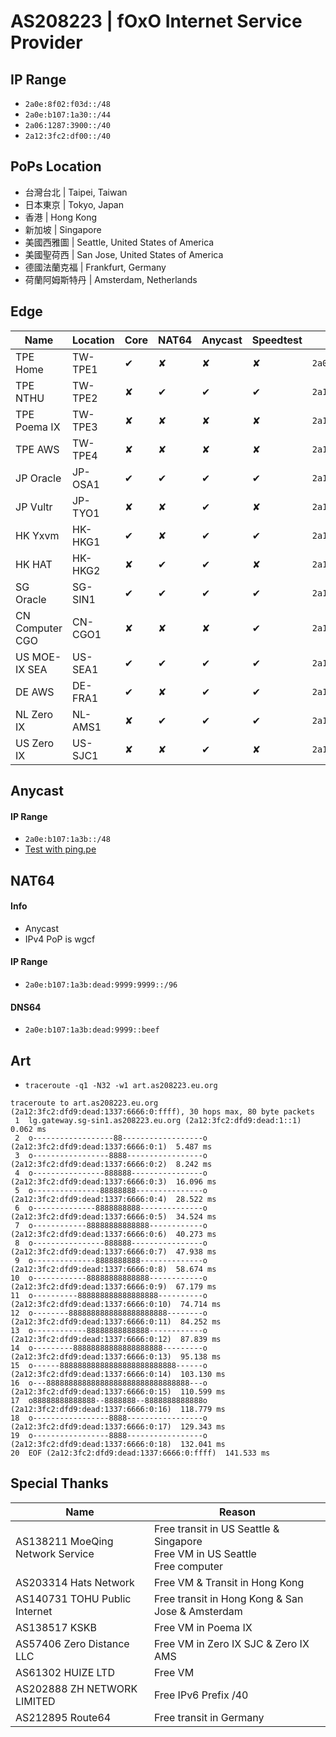 # **AS208223 | fOxO Internet Service Provider**
## IP Range
- `2a0e:8f02:f03d::/48`
- `2a0e:b107:1a30::/44`
- `2a06:1287:3900::/40`
- `2a12:3fc2:df00::/40`

## PoPs Location
 - 台灣台北 | Taipei, Taiwan
 - 日本東京 | Tokyo, Japan
 - 香港 | Hong Kong
 - 新加坡 | Singapore
 - 美國西雅圖 | Seattle, United States of America
 - 美國聖荷西 | San Jose, United States of America
 - 德國法蘭克福 | Frankfurt, Germany
 - 荷蘭阿姆斯特丹 | Amsterdam, Netherlands

## Edge
| Name | Location | Core | NAT64 | Anycast | Speedtest | Prefix | 
| --- | --- | --- | --- | --- | --- | --- |
| TPE Home | TW-TPE1 | ✔ | ✘ | ✘ | ✘ | `2a0e:8f02:f03d::/48`
| TPE NTHU | TW-TPE2 | ✘ | ✔ | ✔ | ✔ | `2a12:3fc2:dfaa::/48`  
| TPE Poema IX | TW-TPE3 | ✘ | ✘ | ✘ | ✘ | `2a12:3fc2:dfdb::/48`  
| TPE AWS | TW-TPE4 | ✘ | ✘ | ✘ | ✘ | `2a12:3fc2:dfd5::/48`  
| JP Oracle | JP-OSA1  | ✔ | ✔ | ✔ | ✔ | `2a12:3fc2:dfdf::/48` 
| JP Vultr | JP-TYO1  | ✘ | ✘ | ✔ | ✘ |  `2a12:3fc2:dfdc::/48`
| HK Yxvm | HK-HKG1  | ✔ | ✘ | ✔ | ✔ |  `2a12:3fc2:dfde::/48`
| HK HAT | HK-HKG2 | ✘ | ✔ | ✔ | ✘ |  `2a12:3fc2:dfdd::/48`
| SG Oracle | SG-SIN1 | ✔ | ✔ | ✔ | ✔ | `2a12:3fc2:dfd9::/48` 
| CN Computer CGO | CN-CGO1 | ✘ | ✘ | ✘ | ✔ |  `2a12:3fc2:dfd7::/48`
| US MOE-IX SEA | US-SEA1  | ✔ | ✔ | ✔ | ✔ | `2a12:3fc2:dfd8::/48`  
| DE AWS | DE-FRA1 | ✔ | ✘ | ✔ | ✔ |  `2a12:3fc2:dfda::/48`  
| NL Zero IX | NL-AMS1 |  ✘ | ✔ | ✔ | ✔ |  `2a12:3fc2:dfd4::/48`  
| US Zero IX | US-SJC1  | ✘ | ✘ | ✔ | ✘ | `2a12:3fc2:dfd6::/48`

## Anycast
#### IP Range
- `2a0e:b107:1a3b::/48`
- [Test with ping.pe](https://ping6.ping.pe/2a0e:b107:1a3b::)

## NAT64
#### Info
- Anycast
- IPv4 PoP is wgcf
#### IP Range
- `2a0e:b107:1a3b:dead:9999:9999::/96`
#### DNS64
- `2a0e:b107:1a3b:dead:9999::beef`

## Art
- `traceroute -q1 -N32 -w1 art.as208223.eu.org`

```
traceroute to art.as208223.eu.org (2a12:3fc2:dfd9:dead:1337:6666:0:ffff), 30 hops max, 80 byte packets
 1  lg.gateway.sg-sin1.as208223.eu.org (2a12:3fc2:dfd9:dead:1::1)  0.062 ms
 2  o------------------88------------------o (2a12:3fc2:dfd9:dead:1337:6666:0:1)  5.487 ms
 3  o-----------------8888-----------------o (2a12:3fc2:dfd9:dead:1337:6666:0:2)  8.242 ms
 4  o----------------888888----------------o (2a12:3fc2:dfd9:dead:1337:6666:0:3)  16.096 ms
 5  o---------------88888888---------------o (2a12:3fc2:dfd9:dead:1337:6666:0:4)  28.522 ms
 6  o--------------8888888888--------------o (2a12:3fc2:dfd9:dead:1337:6666:0:5)  34.524 ms
 7  o------------88888888888888------------o (2a12:3fc2:dfd9:dead:1337:6666:0:6)  40.273 ms
 8  o----------------888888----------------o (2a12:3fc2:dfd9:dead:1337:6666:0:7)  47.938 ms
 9  o--------------8888888888--------------o (2a12:3fc2:dfd9:dead:1337:6666:0:8)  58.674 ms
10  o------------88888888888888------------o (2a12:3fc2:dfd9:dead:1337:6666:0:9)  67.179 ms
11  o----------888888888888888888----------o (2a12:3fc2:dfd9:dead:1337:6666:0:10)  74.714 ms
12  o--------8888888888888888888888--------o (2a12:3fc2:dfd9:dead:1337:6666:0:11)  84.252 ms
13  o------------88888888888888------------o (2a12:3fc2:dfd9:dead:1337:6666:0:12)  87.839 ms
14  o---------88888888888888888888---------o (2a12:3fc2:dfd9:dead:1337:6666:0:13)  95.138 ms
15  o------88888888888888888888888888------o (2a12:3fc2:dfd9:dead:1337:6666:0:14)  103.130 ms
16  o---88888888888888888888888888888888---o (2a12:3fc2:dfd9:dead:1337:6666:0:15)  110.599 ms
17  o88888888888888--8888888--8888888888888o (2a12:3fc2:dfd9:dead:1337:6666:0:16)  118.779 ms
18  o-----------------8888-----------------o (2a12:3fc2:dfd9:dead:1337:6666:0:17)  129.343 ms
19  o-----------------8888-----------------o (2a12:3fc2:dfd9:dead:1337:6666:0:18)  132.041 ms
20  EOF (2a12:3fc2:dfd9:dead:1337:6666:0:ffff)  141.533 ms
```

## Special Thanks
| Name | Reason | 
| --- | --- |
| AS138211 MoeQing Network Service | Free transit in US Seattle  & Singapore <br> Free VM in US Seattle <br> Free computer
| AS203314 Hats Network | Free VM & Transit in Hong Kong |
| AS140731 TOHU Public Internet | Free transit in Hong Kong & San Jose & Amsterdam
| AS138517 KSKB | Free VM in Poema IX  
| AS57406 Zero Distance LLC | Free VM in Zero IX SJC & Zero IX AMS 
| AS61302 HUIZE LTD | Free VM 
| AS202888 ZH NETWORK LIMITED | Free IPv6 Prefix /40
| AS212895 Route64 |  Free transit in Germany
